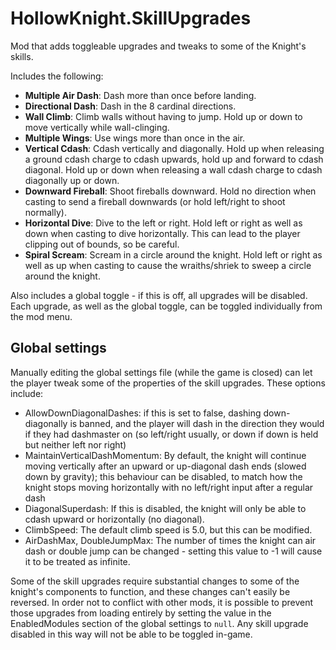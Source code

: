 # HollowKnight.SkillUpgrades

Mod that adds toggleable upgrades and tweaks to some of the Knight's skills.

Includes the following:

- **Multiple Air Dash**: Dash more than once before landing.
- **Directional Dash**: Dash in the 8 cardinal directions.
- **Wall Climb**: Climb walls without having to jump. Hold up or down to move vertically while wall-clinging.
- **Multiple Wings**: Use wings more than once in the air.
- **Vertical Cdash**: Cdash vertically and diagonally. Hold up when releasing a ground cdash charge to cdash upwards, hold up and forward to cdash diagonal. Hold up or down when releasing a wall cdash charge to cdash diagonally up or down.
- **Downward Fireball**: Shoot fireballs downward. Hold no direction when casting to send a fireball downwards (or hold left/right to shoot normally).
- **Horizontal Dive**: Dive to the left or right. Hold left or right as well as down when casting to dive horizontally. This can lead to the player clipping out of bounds, so be careful.
- **Spiral Scream**: Scream in a circle around the knight. Hold left or right as well as up when casting to cause the wraiths/shriek to sweep a circle around the knight.

Also includes a global toggle - if this is off, all upgrades will be disabled. Each upgrade, as well as the global toggle, can be toggled individually from the mod menu. 

## Global settings
Manually editing the global settings file (while the game is closed) can let the player tweak some of the properties of the skill upgrades. These options include:
- AllowDownDiagonalDashes: if this is set to false, dashing down-diagonally is banned, and the player will dash in the direction they would if they had dashmaster on (so left/right usually, or down if down is held but neither left nor right)
- MaintainVerticalDashMomentum: By default, the knight will continue moving vertically after an upward or up-diagonal dash ends (slowed down by gravity); this behaviour can be disabled, to match how the knight stops moving horizontally with no left/right input after a regular dash
- DiagonalSuperdash: If this is disabled, the knight will only be able to cdash upward or horizontally (no diagonal).
- ClimbSpeed: The default climb speed is 5.0, but this can be modified.
- AirDashMax, DoubleJumpMax: The number of times the knight can air dash or double jump can be changed - setting this value to -1 will cause it to be treated as infinite.

Some of the skill upgrades require substantial changes to some of the knight's components to function, and these changes can't easily be reversed. In order not to conflict with other mods, it is possible to prevent those upgrades from loading entirely by setting the value in the EnabledModules section of the global settings to `null`. Any skill upgrade disabled in this way will not be able to be toggled in-game.
